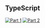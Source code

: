 ## TypeScript
[![Part 1](https://img.shields.io/badge/Part%201-1.583ms-informational)](https://adventofcode.com/2023/)
[![Part 2](https://img.shields.io/badge/Part%202-10.419ms-informational)](https://adventofcode.com/2023/)
